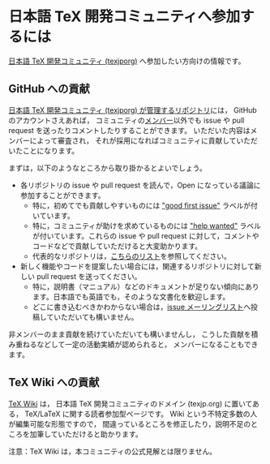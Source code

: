 # 日本語 TeX 開発コミュニティへ参加するには

[日本語 TeX 開発コミュニティ (texjporg)](https://texjp.org/)
へ参加したい方向けの情報です。

## GitHub への貢献

[日本語 TeX 開発コミュニティ (texjporg) が管理するリポジトリ](https://github.com/texjporg)には，
GitHub のアカウントさえあれば，
コミュニティの[メンバー](member.md)以外でも
issue や pull request を送ったりコメントしたりすることができます。
いただいた内容はメンバーによって審査され，
それが採用になればコミュニティに貢献していただいたことになります。

まずは，以下のようなところから取り掛かるとよいでしょう。

* 各リポジトリの issue や pull request を読んで，Open になっている議論に参加することができます。
    * 特に，初めてでも貢献しやすいものには ["good first issue"](https://github.com/search?q=org%3Atexjporg+label%3A%22good+first+issue%22+is%3Aopen) ラベルが付いています。
    * 特に，コミュニティが助けを求めているものには ["help wanted"](https://github.com/search?q=org%3Atexjporg+label%3A%22help+wanted%22+is%3Aopen) ラベルが付いています。これらの issue や pull request に対して，コメントやコードなどで貢献していただけると大変助かります。
    * 代表的なリポジトリは，[こちらのリスト](repositories.md)を参照してください。
* 新しく機能やコードを提案したい場合には，関連するリポジトリに対して新しい pull request を送ってください。
    * 特に，説明書（マニュアル）などのドキュメントが足りない傾向にあります。日本語でも英語でも，そのような文書化を歓迎します。
    * どこに書き込むべきかわからない場合は，[issue メーリングリスト](https://ml.texjp.org/mailman/listinfo/issue)へ投稿していただいても構いません。

非メンバーのまま貢献を続けていただいても構いませんし，
こうした貢献を積み重ねるなどして一定の活動実績が認められると，
メンバーになることもできます。

## TeX Wiki への貢献

[TeX Wiki](https://texwiki.texjp.org/) は，
日本語 TeX 開発コミュニティのドメイン (texjp.org) に置いてある，
TeX/LaTeX に関する読者参加型ページです。
Wiki という不特定多数の人が編集可能な形態ですので，
間違っているところを修正したり，説明不足のところを加筆していただけると助かります。

注意：TeX Wiki は，本コミュニティの公式見解とは限りません。
